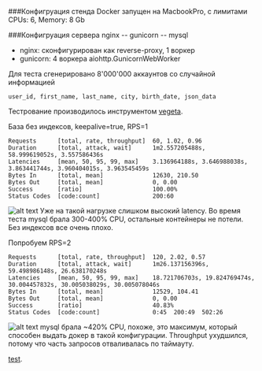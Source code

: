 ###Конфигруация стенда
 Docker запущен на MacbookPro, с лимитами CPUs: 6, Memory: 8 Gb

###Конфигруация сервера
nginx -- gunicorn -- mysql
- nginx: сконфигурирован как reverse-proxy, 1 воркер
- gunicorn: 4 воркера aiohttp.GunicornWebWorker
    
Для теста сгенерировано 8'000'000 аккаунтов со случайной информацией
 ```
user_id, first_name, last_name, city, birth_date, json_data 
```

Тестрование производилось инструментом [vegeta](https://github.com/tsenart/vegeta).

База без индексов, keepalive=true, RPS=1
```
Requests      [total, rate, throughput]  60, 1.02, 0.96
Duration      [total, attack, wait]      1m2.557205488s, 58.999619052s, 3.557586436s
Latencies     [mean, 50, 95, 99, max]    3.136964188s, 3.646988038s, 3.863441744s, 3.960404015s, 3.963545459s
Bytes In      [total, mean]              12630, 210.50
Bytes Out     [total, mean]              0, 0.00
Success       [ratio]                    100.00%
Status Codes  [code:count]               200:60  
```
![alt text](get_noindex_ka_1rps.png)
Уже на такой нагрузке слишком высокий latency.
Во время теста mysql брала 300-400% CPU, остальные контейнеры не потели.
Без индексов все очень плохо.  

Попробуем RPS=2
```
Requests      [total, rate, throughput]  120, 2.02, 0.57
Duration      [total, attack, wait]      1m26.137156396s, 59.498986148s, 26.638170248s
Latencies     [mean, 50, 95, 99, max]    18.721706703s, 19.824769474s, 30.004457832s, 30.005038029s, 30.005078046s
Bytes In      [total, mean]              12529, 104.41
Bytes Out     [total, mean]              0, 0.00
Success       [ratio]                    40.83%
Status Codes  [code:count]               0:45  200:49  502:26  
```
![alt text](get_noindex_ka_2rps.png)
mysql брала ~420% CPU, похоже, это максимум, который способен выдать докер в такой конфигурации.
Throughput ухудшился, потому что часть запросов отваливалась по таймауту.


[test](../client/index.html).

